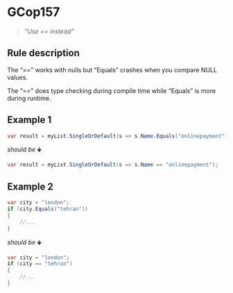 ﻿# GCop157

> *"Use == instead"*


## Rule description
The “==” works with nulls but “Equals” crashes when you compare NULL values.

The “==” does type checking during compile time while “Equals” is more during runtime.


## Example 1
```csharp
var result = myList.SingleOrDefault(s => s.Name.Equals("onlinepayment"));
```
*should be* 🡻

```csharp
var result = myList.SingleOrDefault(s => s.Name == "onlinepayment");
```

## Example 2
```csharp
var city = "london";
if (city.Equals("tehran"))
{
    //...
}
```
*should be* 🡻

```csharp
var city = "london";
if (city == "tehran")
{
    //...
}
```